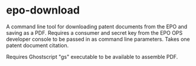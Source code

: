 # epo-download

A command line tool for downloading patent documents from the EPO and saving as
a PDF. Requires a consumer and secret key from the EPO OPS developer console to be passed in
as command line parameters.  Takes one patent document citation.

Requires Ghostscript "gs" executable to be available to assemble PDF.
